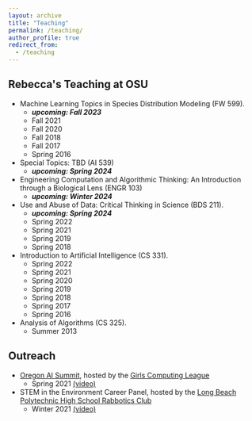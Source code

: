 ```yaml
---
layout: archive
title: "Teaching"
permalink: /teaching/
author_profile: true
redirect_from:
  - /teaching
---
```


## Rebecca's Teaching at OSU
- Machine Learning Topics in Species Distribution Modeling (FW 599).
  - ***upcoming: Fall 2023***
  - Fall 2021
  - Fall 2020
  - Fall 2018
  - Fall 2017
  - Spring 2016
- Special Topics: TBD (AI 539)
  - ***upcoming: Spring 2024***
- Engineering Computation and Algorithmic Thinking: An Introduction through a Biological Lens (ENGR 103)
  - ***upcoming: Winter 2024***
- Use and Abuse of Data: Critical Thinking in Science (BDS 211).
  - ***upcoming: Spring 2024***
  - Spring 2022
  - Spring 2021
  - Spring 2019
  - Spring 2018
- Introduction to Artificial Intelligence (CS 331). 
  - Spring 2022
  - Spring 2021
  - Spring 2020
  - Spring 2019
  - Spring 2018
  - Spring 2017
  - Spring 2016
- Analysis of Algorithms (CS 325).
  - Summer 2013

## Outreach 
- [Oregon AI Summit](https://www.girlscomputingleague.org/oregon-ai-2021/), hosted by the [Girls Computing League](https://www.girlscomputingleague.org/)
  - Spring 2021 [(video)](https://www.youtube.com/watch?v=GR6RvtVvjP4)
- STEM in the Environment Career Panel, hosted by the [Long Beach Polytechnic High School Rabbotics Club](https://lbpolyrabbotics.org/)
  - Winter 2021 [(video)](https://www.youtube.com/watch?v=Gtw41NbPfvE&t=1706s)
